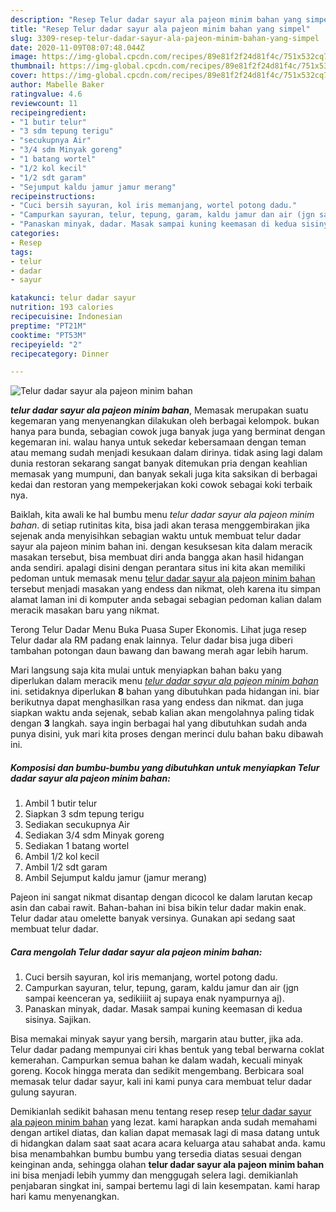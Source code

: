 ```yaml
---
description: "Resep Telur dadar sayur ala pajeon minim bahan yang simpel"
title: "Resep Telur dadar sayur ala pajeon minim bahan yang simpel"
slug: 3309-resep-telur-dadar-sayur-ala-pajeon-minim-bahan-yang-simpel
date: 2020-11-09T08:07:48.044Z
image: https://img-global.cpcdn.com/recipes/89e81f2f24d81f4c/751x532cq70/telur-dadar-sayur-ala-pajeon-minim-bahan-foto-resep-utama.jpg
thumbnail: https://img-global.cpcdn.com/recipes/89e81f2f24d81f4c/751x532cq70/telur-dadar-sayur-ala-pajeon-minim-bahan-foto-resep-utama.jpg
cover: https://img-global.cpcdn.com/recipes/89e81f2f24d81f4c/751x532cq70/telur-dadar-sayur-ala-pajeon-minim-bahan-foto-resep-utama.jpg
author: Mabelle Baker
ratingvalue: 4.6
reviewcount: 11
recipeingredient:
- "1 butir telur"
- "3 sdm tepung terigu"
- "secukupnya Air"
- "3/4 sdm Minyak goreng"
- "1 batang wortel"
- "1/2 kol kecil"
- "1/2 sdt garam"
- "Sejumput kaldu jamur jamur merang"
recipeinstructions:
- "Cuci bersih sayuran, kol iris memanjang, wortel potong dadu."
- "Campurkan sayuran, telur, tepung, garam, kaldu jamur dan air (jgn sampai keenceran ya, sedikiiiit aj supaya enak nyampurnya aj)."
- "Panaskan minyak, dadar. Masak sampai kuning keemasan di kedua sisinya. Sajikan."
categories:
- Resep
tags:
- telur
- dadar
- sayur

katakunci: telur dadar sayur 
nutrition: 193 calories
recipecuisine: Indonesian
preptime: "PT21M"
cooktime: "PT53M"
recipeyield: "2"
recipecategory: Dinner

---
```



![Telur dadar sayur ala pajeon minim bahan](https://img-global.cpcdn.com/recipes/89e81f2f24d81f4c/751x532cq70/telur-dadar-sayur-ala-pajeon-minim-bahan-foto-resep-utama.jpg)

<b><i>telur dadar sayur ala pajeon minim bahan</i></b>, Memasak merupakan suatu kegemaran yang menyenangkan dilakukan oleh berbagai kelompok. bukan hanya para bunda, sebagian cowok juga banyak juga yang berminat dengan kegemaran ini. walau hanya untuk sekedar kebersamaan dengan teman atau memang sudah menjadi kesukaan dalam dirinya. tidak asing lagi dalam dunia restoran sekarang sangat banyak ditemukan pria dengan keahlian memasak yang mumpuni, dan banyak sekali juga kita saksikan di berbagai kedai dan restoran yang mempekerjakan koki cowok sebagai koki terbaik nya.

Baiklah, kita awali ke hal bumbu menu <i>telur dadar sayur ala pajeon minim bahan</i>. di setiap rutinitas kita, bisa jadi akan terasa menggembirakan jika sejenak anda menyisihkan sebagian waktu untuk membuat telur dadar sayur ala pajeon minim bahan ini. dengan kesuksesan kita dalam meracik masakan tersebut, bisa membuat diri anda bangga akan hasil hidangan anda sendiri. apalagi disini dengan perantara situs ini kita akan memiliki pedoman untuk memasak menu <u>telur dadar sayur ala pajeon minim bahan</u> tersebut menjadi masakan yang endess dan nikmat, oleh karena itu simpan alamat laman ini di komputer anda sebagai sebagian pedoman kalian dalam meracik masakan baru yang nikmat.

Terong Telur Dadar Menu Buka Puasa Super Ekonomis. Lihat juga resep Telur dadar ala RM padang enak lainnya. Telur dadar bisa juga diberi tambahan potongan daun bawang dan bawang merah agar lebih harum.


Mari langsung saja kita mulai untuk menyiapkan bahan baku yang diperlukan dalam meracik menu <u><i>telur dadar sayur ala pajeon minim bahan</i></u> ini. setidaknya diperlukan <b>8</b> bahan yang dibutuhkan pada hidangan ini. biar berikutnya dapat menghasilkan rasa yang endess dan nikmat. dan juga siapkan waktu anda sejenak, sebab kalian akan mengolahnya paling tidak dengan <b>3</b> langkah. saya ingin berbagai hal yang dibutuhkan sudah anda punya disini, yuk mari kita proses dengan merinci dulu bahan baku dibawah ini.

<!--inarticleads1-->

##### Komposisi dan bumbu-bumbu yang dibutuhkan untuk menyiapkan Telur dadar sayur ala pajeon minim bahan:

1. Ambil 1 butir telur
1. Siapkan 3 sdm tepung terigu
1. Sediakan secukupnya Air
1. Sediakan 3/4 sdm Minyak goreng
1. Sediakan 1 batang wortel
1. Ambil 1/2 kol kecil
1. Ambil 1/2 sdt garam
1. Ambil Sejumput kaldu jamur (jamur merang)


Pajeon ini sangat nikmat disantap dengan dicocol ke dalam larutan kecap asin dan cabai rawit. Bahan-bahan ini bisa bikin telur dadar makin enak. Telur dadar atau omelette banyak versinya. Gunakan api sedang saat membuat telur dadar. 

<!--inarticleads2-->

##### Cara mengolah Telur dadar sayur ala pajeon minim bahan:

1. Cuci bersih sayuran, kol iris memanjang, wortel potong dadu.
1. Campurkan sayuran, telur, tepung, garam, kaldu jamur dan air (jgn sampai keenceran ya, sedikiiiit aj supaya enak nyampurnya aj).
1. Panaskan minyak, dadar. Masak sampai kuning keemasan di kedua sisinya. Sajikan.


Bisa memakai minyak sayur yang bersih, margarin atau butter, jika ada. Telur dadar padang mempunyai ciri khas bentuk yang tebal berwarna coklat kemerahan. Campurkan semua bahan ke dalam wadah, kecuali minyak goreng. Kocok hingga merata dan sedikit mengembang. Berbicara soal memasak telur dadar sayur, kali ini kami punya cara membuat telur dadar gulung sayuran. 

Demikianlah sedikit bahasan menu tentang resep resep <u>telur dadar sayur ala pajeon minim bahan</u> yang lezat. kami harapkan anda sudah memahami dengan artikel diatas, dan kalian dapat memasak lagi di masa datang untuk di hidangkan dalam saat saat acara acara keluarga atau sahabat anda. kamu bisa menambahkan bumbu bumbu yang tersedia diatas sesuai dengan keinginan anda, sehingga olahan <b>telur dadar sayur ala pajeon minim bahan</b> ini bisa menjadi lebih yummy dan menggugah selera lagi. demikianlah penjabaran singkat ini, sampai bertemu lagi di lain kesempatan. kami harap hari kamu menyenangkan.

